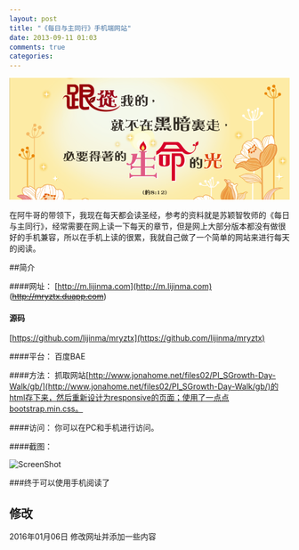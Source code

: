 ```yaml
---
layout: post
title: "《每日与主同行》手机端网站"
date: 2013-09-11 01:03
comments: true
categories: 
---
```


![每日与主同行](/images/post/meiriyuzhutongxing.png)

在阿牛哥的带领下，我现在每天都会读圣经，参考的资料就是苏颖智牧师的《每日与主同行》，经常需要在网上读一下每天的章节，但是网上大部分版本都没有做很好的手机兼容，所以在手机上读的很累，我就自己做了一个简单的网站来进行每天的阅读。
<!-- more -->
##简介

####网址：
[http://m.lijinma.com](http://m.lijinma.com)  (~~http://mryztx.duapp.com~~)

#### 源码
[https://github.com/lijinma/mryztx](https://github.com/lijinma/mryztx)

####平台：
百度BAE

####方法：
抓取网站[http://www.jonahome.net/files02/PI_SGrowth-Day-Walk/gb/](http://www.jonahome.net/files02/PI_SGrowth-Day-Walk/gb/)的html存下来，然后重新设计为responsive的页面；使用了一点点bootstrap.min.css。

####访问：
你可以在PC和手机进行访问。

####截图：

![ScreenShot](/images/post/screenshot.jpeg)

###终于可以使用手机阅读了

## 修改
2016年01月06日 修改网址并添加一些内容

